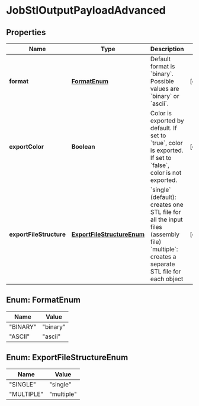 
# JobStlOutputPayloadAdvanced

## Properties
Name | Type | Description | Notes
------------ | ------------- | ------------- | -------------
**format** | [**FormatEnum**](#FormatEnum) | Default format is &#x60;binary&#x60;. Possible values are &#x60;binary&#x60; or &#x60;ascii&#x60;. |  [optional]
**exportColor** | **Boolean** | Color is exported by default. If set to &#x60;true&#x60;, color is exported. If set to &#x60;false&#x60;, color is not exported. |  [optional]
**exportFileStructure** | [**ExportFileStructureEnum**](#ExportFileStructureEnum) | &#x60;single&#x60; (default): creates one STL file for all the input files (assembly file)  &#x60;multiple&#x60;: creates a separate STL file for each object  |  [optional]


<a name="FormatEnum"></a>
## Enum: FormatEnum
Name | Value
---- | -----
"BINARY" | &quot;binary&quot;
"ASCII" | &quot;ascii&quot;


<a name="ExportFileStructureEnum"></a>
## Enum: ExportFileStructureEnum
Name | Value
---- | -----
"SINGLE" | &quot;single&quot;
"MULTIPLE" | &quot;multiple&quot;




